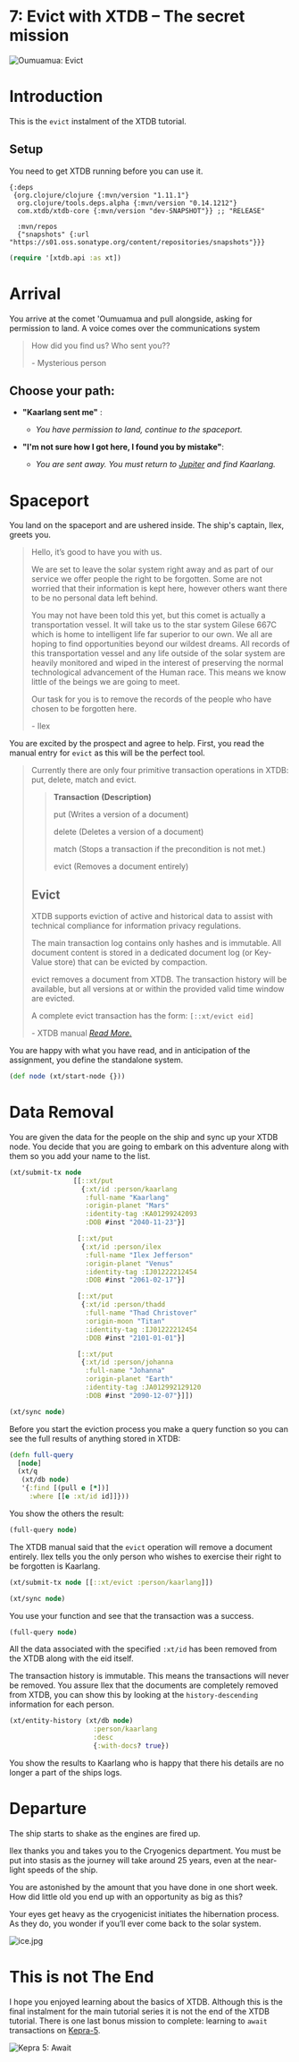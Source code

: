 # 7: Evict with XTDB – The secret mission

![Oumuamua: Evict](https://github.com/xtdb/xtdb-tutorial/raw/main/images/7a-evict-meteor-title.png)

# Introduction

This is the `evict` instalment of the XTDB tutorial.

## Setup

You need to get XTDB running before you can use it.

<!--- Stil want to show the user deps.edn even though it's loaded in the repo. --->
```edn no-exec
{:deps
 {org.clojure/clojure {:mvn/version "1.11.1"}
  org.clojure/tools.deps.alpha {:mvn/version "0.14.1212"}
  com.xtdb/xtdb-core {:mvn/version "dev-SNAPSHOT"}} ;; "RELEASE"

  :mvn/repos
  {"snapshots" {:url "https://s01.oss.sonatype.org/content/repositories/snapshots"}}}
```

```clojure
(require '[xtdb.api :as xt])
```

# Arrival

You arrive at the comet 'Oumuamua and pull alongside, asking for permission to land.
A voice comes over the communications system


> How did you find us? Who sent you??
>
> \- Mysterious person


## Choose your path:


  * **"Kaarlang sent me"** :
      * *You have permission to land, continue to the spaceport.*


  * **"I'm not sure how I got here, I found you by mistake"**:
      *  *You are sent away. You must return to [Jupiter](https://nextjournal.com/xtdb-tutorial/delete) and find Kaarlang.*

# Spaceport

You land on the spaceport and are ushered inside.
The ship's captain, Ilex, greets you.

> Hello, it’s good to have you with us.
>
> We are set to leave the solar system right away and as part of our service we offer people the right to be forgotten.
> Some are not worried that their information is kept here, however others want there to be no personal data left behind.
>
> You may not have been told this yet, but this comet is actually a transportation vessel.
> It will take us to the star system Gilese 667C which is home to intelligent life far superior to our own.
> We all are hoping to find opportunities beyond our wildest dreams.
> All records of this transportation vessel and any life outside of the solar system are heavily monitored and wiped in the interest of preserving the normal technological advancement of the Human race.
> This means we know little of the beings we are going to meet.
>
> Our task for you is to remove the records of the people who have chosen to be forgotten here.
>
> \- Ilex

You are excited by the prospect and agree to help.
First, you read the manual entry for `evict` as this will be the perfect tool.

> Currently there are only four primitive transaction operations in XTDB: put, delete, match and evict.
>
>> **Transaction**    **(Description)**
>>
>> put                (Writes a version of a document)
>>
>> delete           (Deletes a version of a document)
>>
>> match           (Stops a transaction if the precondition is not met.)
>>
>> evict             (Removes a document entirely)
>
> ## Evict
> XTDB supports eviction of active and historical data to assist with technical compliance for information privacy regulations.
>
> The main transaction log contains only hashes and is immutable.
> All document content is stored in a dedicated document log (or Key-Value store) that can be evicted by compaction.
>
> evict removes a document from XTDB.
> The transaction history will be available, but all versions at or within the provided valid time window are evicted.
>
> A complete evict transaction has the form:
> `[::xt/evict eid]`
>
> \- XTDB manual *[Read More.](https://xtdb.com/reference/transactions.html#evict)*

You are happy with what you have read, and in anticipation of the assignment, you define the standalone system.

```clojure
(def node (xt/start-node {}))
```

# Data Removal

You are given the data for the people on the ship and sync up your XTDB node.
You decide that you are going to embark on this adventure along with them so you add your name to the list.

```clojure
(xt/submit-tx node
                [[::xt/put
                  {:xt/id :person/kaarlang
                   :full-name "Kaarlang"
                   :origin-planet "Mars"
                   :identity-tag :KA01299242093
                   :DOB #inst "2040-11-23"}]

                 [::xt/put
                  {:xt/id :person/ilex
                   :full-name "Ilex Jefferson"
                   :origin-planet "Venus"
                   :identity-tag :IJ01222212454
                   :DOB #inst "2061-02-17"}]

                 [::xt/put
                  {:xt/id :person/thadd
                   :full-name "Thad Christover"
                   :origin-moon "Titan"
                   :identity-tag :IJ01222212454
                   :DOB #inst "2101-01-01"}]

                 [::xt/put
                  {:xt/id :person/johanna
                   :full-name "Johanna"
                   :origin-planet "Earth"
                   :identity-tag :JA012992129120
                   :DOB #inst "2090-12-07"}]])

(xt/sync node)
```

Before you start the eviction process you make a query function so you can see the full results of anything stored in XTDB:

```clojure
(defn full-query
  [node]
  (xt/q
   (xt/db node)
   '{:find [(pull e [*])]
     :where [[e :xt/id id]]}))
```

You show the others the result:

```clojure
(full-query node)
```

The XTDB manual said that the `evict` operation will remove a document entirely.
Ilex tells you the only person who wishes to exercise their right to be forgotten is Kaarlang.

```clojure
(xt/submit-tx node [[::xt/evict :person/kaarlang]])

(xt/sync node)
```

You use your function and see that the transaction was a success.

```clojure
(full-query node)
```

All the data associated with the specified `:xt/id` has been removed from the XTDB along with the eid itself.

The transaction history is immutable.
This means the transactions will never be removed.
You assure Ilex that the documents are completely removed from XTDB, you can show this by looking at the `history-descending` information for each person.

```clojure
(xt/entity-history (xt/db node)
                     :person/kaarlang
                     :desc
                     {:with-docs? true})
```

You show the results to Kaarlang who is happy that there his details are no longer a part of the ships logs.

# Departure

The ship starts to shake as the engines are fired up.

Ilex thanks you and takes you to the Cryogenics department.
You must be put into stasis as the journey will take around 25 years, even at the near-light speeds of the ship.

You are astonished by the amount that you have done in one short week.
How did little old you end up with an opportunity as big as this?

Your eyes get heavy as the cryogenicist initiates the hibernation process.
As they do, you wonder if you’ll ever come back to the solar system.

![ice.jpg](https://github.com/xtdb/xtdb-tutorial/raw/main/images/7b-evict-ice.jpg)

# This is not The End

I hope you enjoyed learning about the basics of XTDB.
Although this is the final instalment for the main tutorial series it is not the end of the XTDB tutorial.
There is one last bonus mission to complete: learning to `await` transactions on [Kepra-5](https://nextjournal.com/xtdb-tutorial/await).

![Kepra 5: Await](https://github.com/xtdb/xtdb-tutorial/raw/main/images/7b-await-kepra5.png)

